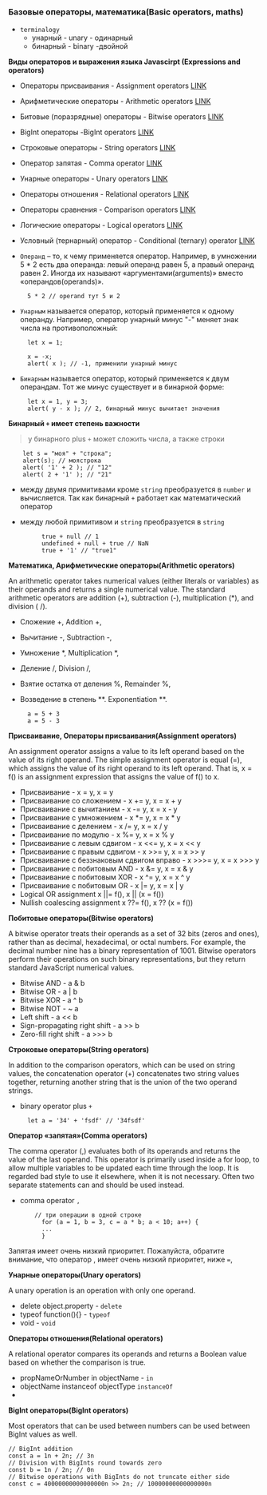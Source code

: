 ### Базовые операторы, математика(Basic operators, maths)

- `terminalogy`
    - унарный - unary - одинарный
    - бинарный - binary -двойной

**Виды операторов и выражения языка Javascirpt (Expressions and operators)**

- Операторы присваивания - Assignment operators  [LINK](operators.md)
- Арифметические операторы - Arithmetic operators  [LINK](operators.md)
- Битовые (поразрядные) операторы - Bitwise operators [LINK](operators.md)
- BigInt операторы -BigInt operators [LINK](operators.md)
- Строковые операторы - String operators [LINK](operators.md)
- Оператор запятая - Comma operator [LINK](operators.md)
- Унарные операторы - Unary operators [LINK](operators.md)
- Операторы отношения - Relational operators [LINK](operators.md)
- Операторы сравнения - Comparison operators  [LINK](comparison.md)
- Логические операторы - Logical operators [LINK](logical-operators.md)
- Условный (тернарный) оператор - Conditional (ternary) operator  [LINK](ifelse.md)


- `Операнд` – то, к чему применяется оператор. Например, в умножении 5 * 2 есть два операнда: левый операнд равен 5, а
  правый операнд равен 2. Иногда их называют «аргументами(arguments)» вместо «операндов(operands)».

        5 * 2 // operand тут 5 и 2

- `Унарным` называется оператор, который применяется к одному операнду. Например, оператор унарный минус "-" меняет знак
  числа на противоположный:

        let x = 1;
        
        x = -x;
        alert( x ); // -1, применили унарный минус

- `Бинарным` называется оператор, который применяется к двум операндам. Тот же минус существует и в бинарной форме:

        let x = 1, y = 3;
        alert( y - x ); // 2, бинарный минус вычитает значения

**Бинарный `+` имеет степень важности**

> у бинарного plus `+` может сложить числа, а также строки

        let s = "моя" + "строка";
        alert(s); // моястрока
        alert( '1' + 2 ); // "12"
        alert( 2 + '1' ); // "21"  

- между двумя примитивами кроме `string`  преобразуется в `number` и вычисляется. Так как бинарный `+` работает как
  математический оператор
- между любой примитивом и `string` преобразуется в `string`

            true + null // 1
            undefined + null + true // NaN
            true + '1' // "true1" 

**Математика, Арифметические операторы(Arithmetic operators)**

An arithmetic operator takes numerical values (either literals or variables) as their operands and returns a single
numerical value. The standard arithmetic operators are addition (+), subtraction (-), multiplication (*), and division (
/).

- Сложение +, Addition +,
- Вычитание -, Subtraction -,
- Умножение *, Multiplication *,
- Деление /, Division /,
- Взятие остатка от деления %, Remainder %,
- Возведение в степень **. Exponentiation **.

        a = 5 + 3
        a = 5 - 3

**Присваивание, Операторы присваивания(Assignment operators)**

An assignment operator assigns a value to its left operand based on the value of its right operand. The simple
assignment operator is equal (=), which assigns the value of its right operand to its left operand. That is, x = f() is
an assignment expression that assigns the value of f() to x.

- Присваивание - x = y, x = y
- Присваивание со сложением - x += y, x = x + y
- Присваивание с вычитанием - x -= y, x = x - y
- Присваивание с умножением - x *= y, x = x * y
- Присваивание с делением - x /= y, x = x / y
- Присваивание по модулю - x %= y, x = x % y
- Присваивание с левым сдвигом - x <<= y, x = x << y
- Присваивание с правым сдвигом - x >>= y, x = x >> y
- Присваивание с беззнаковым сдвигом вправо - x >>>= y, x = x >>> y
- Присваивание с побитовым AND - x &= y, x = x & y
- Присваивание с побитовым XOR - x ^= y, x = x ^ y
- Присваивание с побитовым OR - x |= y, x = x | y
- Logical OR assignment x ||= f(), x || (x = f())
- Nullish coalescing assignment x ??= f(), x ?? (x = f())

**Побитовые операторы(Bitwise operators)**

A bitwise operator treats their operands as a set of 32 bits (zeros and ones), rather than as decimal, hexadecimal, or
octal numbers. For example, the decimal number nine has a binary representation of 1001. Bitwise operators perform their
operations on such binary representations, but they return standard JavaScript numerical values.

- Bitwise AND - a & b
- Bitwise OR - a | b
- Bitwise XOR - a ^ b
- Bitwise NOT -    ~ a
- Left shift - a << b
- Sign-propagating right shift - a >> b
- Zero-fill right shift - a >>> b

**Строковые операторы(String operators)**

In addition to the comparison operators, which can be used on string values, the concatenation operator (+) concatenates
two string values together, returning another string that is the union of the two operand strings.

- binary operator plus `+`

        let a = '34' + 'fsdf' // '34fsdf'

**Оператор «запятая»(Comma operators)**


The comma operator (,) evaluates both of its operands and returns the value of the last operand. This operator is
primarily used inside a for loop, to allow multiple variables to be updated each time through the loop. It is regarded
bad style to use it elsewhere, when it is not necessary. Often two separate statements can and should be used instead.

- comma operator `,`

          // три операции в одной строке
            for (a = 1, b = 3, c = a * b; a < 10; a++) {
            ...
            }

Запятая имеет очень низкий приоритет. Пожалуйста, обратите внимание, что оператор , имеет очень низкий приоритет,
ниже `=`,

**Унарные операторы(Unary operators)**

A unary operation is an operation with only one operand.

- delete object.property - `delete`
- typeof function(){} - `typeof`
- void - `void`

**Операторы отношения(Relational operators)**

A relational operator compares its operands and returns a Boolean value based on whether the comparison is true.

- propNameOrNumber in objectName - `in`
- objectName instanceof objectType `instanceOf`
-

**BigInt операторы(BigInt operators)**

Most operators that can be used between numbers can be used between BigInt values as well.

    // BigInt addition
    const a = 1n + 2n; // 3n
    // Division with BigInts round towards zero
    const b = 1n / 2n; // 0n
    // Bitwise operations with BigInts do not truncate either side
    const c = 40000000000000000n >> 2n; // 10000000000000000n

